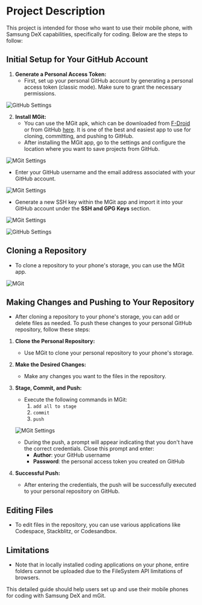 # Project Description

This project is intended for those who want to use their mobile phone, with Samsung DeX capabilities, specifically for coding. Below are the steps to follow:

## Initial Setup for Your GitHub Account

1. **Generate a Personal Access Token:**
   - First, set up your personal GitHub account by generating a personal access token (classic mode). Make sure to grant the necessary permissions.

![GitHub Settings](images/gittoken.jpg)

2. **Install MGit:**
    - You can use the MGit apk, which can be downloaded from [F-Droid](https://f-droid.org/en/packages/com.manichord.mgit/) or from GitHub [here](https://github.com/maks/MGit). It is one of the best and easiest app to use for cloning, committing, and pushing to GitHub.
   - After installing the MGit app, go to the settings and configure the location where you want to save projects from GitHub.

![MGit Settings](images/mgitsett.jpg)

   - Enter your GitHub username and the email address associated with your GitHub account.

![MGit Settings](images/mgitsetts.jpg)

   - Generate a new SSH key within the MGit app and import it into your GitHub account under the **SSH and GPG Keys** section.

![MGit Settings](images/mgitssh.jpg)

![GitHub Settings](images/gitssh.jpg)

## Cloning a Repository

- To clone a repository to your phone's storage, you can use the MGit app.

![MGit](images/clone.jpg)

## Making Changes and Pushing to Your Repository

- After cloning a repository to your phone's storage, you can add or delete files as needed. To push these changes to your personal GitHub repository, follow these steps:

1. **Clone the Personal Repository:**
   - Use MGit to clone your personal repository to your phone's storage.

2. **Make the Desired Changes:**
   - Make any changes you want to the files in the repository.

3. **Stage, Commit, and Push:**
   - Execute the following commands in MGit:
     1. `add all to stage`
     2. `commit`
     3. `push`

    ![MGit Settings](images/finalmgitpush.jpg)

   - During the push, a prompt will appear indicating that you don't have the correct credentials. Close this prompt and enter:
     - **Author**: your GitHub username
     - **Password**: the personal access token you created on GitHub

4. **Successful Push:**
   - After entering the credentials, the push will be successfully executed to your personal repository on GitHub.

## Editing Files

- To edit files in the repository, you can use various applications like Codespace, Stackblitz, or Codesandbox.

## Limitations

- Note that in locally installed coding applications on your phone, entire folders cannot be uploaded due to the FileSystem API limitations of browsers.

This detailed guide should help users set up and use their mobile phones for coding with Samsung DeX and mGit.

